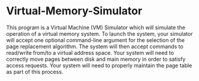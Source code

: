 # Virtual-Memory-Simulator

This program is a Virtual Machine (VM) Simulator which will simulate the operation of a virtual
memory system. To launch the system, your simulator will accept one optional command-line
argument for the selection of  the page replacement algorithm. The system will then accept
commands to read/write from/to a virtual address space. Your system will need to correctly move
pages between disk and main memory in order to satisfy access requests. Your system will need to
properly maintain the page table as part of this process.
